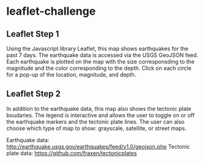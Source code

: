 # leaflet-challenge

## Leaflet Step 1
Using the Javascript library Leaflet, this map shows earthquakes for the past 7 days.  The earthquake data is accessed via the USGS GeoJSON feed.  Each earthquake is plotted on the map with the size corresponsding to the magnitude and the color corresponding to the depth.  Click on each circle for a pop-up of the location, magnitude, and depth.  

## Leaflet Step 2
In addition to the earthquake data, this map also shows the tectonic plate boudaries.  The legend is interactive and allows the user to toggle on or off the earthquake markers and the tectonic plate lines.  The user can also choose which type of map to show: grayscale, satellite, or street maps.  

Earthquake data: http://earthquake.usgs.gov/earthquakes/feed/v1.0/geojson.php
Tectonic plate data: https://github.com/fraxen/tectonicplates 